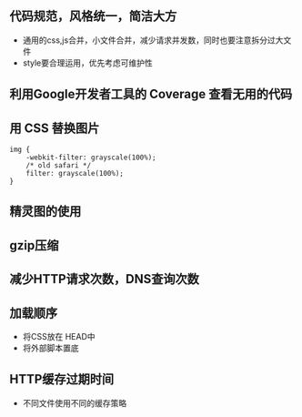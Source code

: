 
## 代码规范，风格统一，简洁大方
 - 通用的css,js合并，小文件合并，减少请求并发数，同时也要注意拆分过大文件
 - style要合理运用，优先考虑可维护性
## 利用Google开发者工具的 Coverage 查看无用的代码
## 用 CSS 替换图片
```
img {
    -webkit-filter: grayscale(100%); 
    /* old safari */
    filter: grayscale(100%);
}
```
## 精灵图的使用
## gzip压缩
## 减少HTTP请求次数，DNS查询次数
## 加载顺序
 - 将CSS放在 HEAD中
 - 将外部脚本置底
## HTTP缓存过期时间
 - 不同文件使用不同的缓存策略
## 